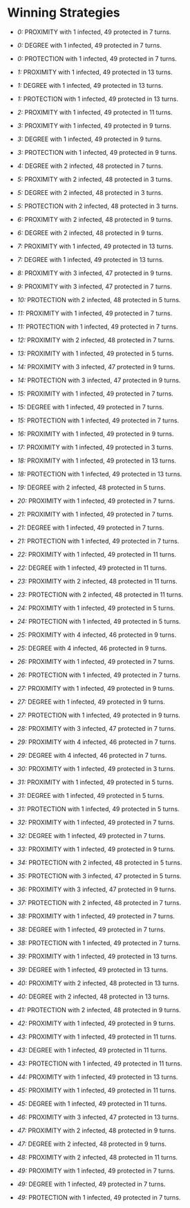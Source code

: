 # Winning Strategies

* _0:_ PROXIMITY with 1 infected, 49 protected in 7 turns.


* _0:_ DEGREE with 1 infected, 49 protected in 7 turns.


* _0:_ PROTECTION with 1 infected, 49 protected in 7 turns.


* _1:_ PROXIMITY with 1 infected, 49 protected in 13 turns.


* _1:_ DEGREE with 1 infected, 49 protected in 13 turns.


* _1:_ PROTECTION with 1 infected, 49 protected in 13 turns.


* _2:_ PROXIMITY with 1 infected, 49 protected in 11 turns.


* _3:_ PROXIMITY with 1 infected, 49 protected in 9 turns.


* _3:_ DEGREE with 1 infected, 49 protected in 9 turns.


* _3:_ PROTECTION with 1 infected, 49 protected in 9 turns.


* _4:_ DEGREE with 2 infected, 48 protected in 7 turns.


* _5:_ PROXIMITY with 2 infected, 48 protected in 3 turns.


* _5:_ DEGREE with 2 infected, 48 protected in 3 turns.


* _5:_ PROTECTION with 2 infected, 48 protected in 3 turns.


* _6:_ PROXIMITY with 2 infected, 48 protected in 9 turns.


* _6:_ DEGREE with 2 infected, 48 protected in 9 turns.


* _7:_ PROXIMITY with 1 infected, 49 protected in 13 turns.


* _7:_ DEGREE with 1 infected, 49 protected in 13 turns.


* _8:_ PROXIMITY with 3 infected, 47 protected in 9 turns.


* _9:_ PROXIMITY with 3 infected, 47 protected in 7 turns.


* _10:_ PROTECTION with 2 infected, 48 protected in 5 turns.


* _11:_ PROXIMITY with 1 infected, 49 protected in 7 turns.


* _11:_ PROTECTION with 1 infected, 49 protected in 7 turns.


* _12:_ PROXIMITY with 2 infected, 48 protected in 7 turns.


* _13:_ PROXIMITY with 1 infected, 49 protected in 5 turns.


* _14:_ PROXIMITY with 3 infected, 47 protected in 9 turns.


* _14:_ PROTECTION with 3 infected, 47 protected in 9 turns.


* _15:_ PROXIMITY with 1 infected, 49 protected in 7 turns.


* _15:_ DEGREE with 1 infected, 49 protected in 7 turns.


* _15:_ PROTECTION with 1 infected, 49 protected in 7 turns.


* _16:_ PROXIMITY with 1 infected, 49 protected in 9 turns.


* _17:_ PROXIMITY with 1 infected, 49 protected in 3 turns.


* _18:_ PROXIMITY with 1 infected, 49 protected in 13 turns.


* _18:_ PROTECTION with 1 infected, 49 protected in 13 turns.


* _19:_ DEGREE with 2 infected, 48 protected in 5 turns.


* _20:_ PROXIMITY with 1 infected, 49 protected in 7 turns.


* _21:_ PROXIMITY with 1 infected, 49 protected in 7 turns.


* _21:_ DEGREE with 1 infected, 49 protected in 7 turns.


* _21:_ PROTECTION with 1 infected, 49 protected in 7 turns.


* _22:_ PROXIMITY with 1 infected, 49 protected in 11 turns.


* _22:_ DEGREE with 1 infected, 49 protected in 11 turns.


* _23:_ PROXIMITY with 2 infected, 48 protected in 11 turns.


* _23:_ PROTECTION with 2 infected, 48 protected in 11 turns.


* _24:_ PROXIMITY with 1 infected, 49 protected in 5 turns.


* _24:_ PROTECTION with 1 infected, 49 protected in 5 turns.


* _25:_ PROXIMITY with 4 infected, 46 protected in 9 turns.


* _25:_ DEGREE with 4 infected, 46 protected in 9 turns.


* _26:_ PROXIMITY with 1 infected, 49 protected in 7 turns.


* _26:_ PROTECTION with 1 infected, 49 protected in 7 turns.


* _27:_ PROXIMITY with 1 infected, 49 protected in 9 turns.


* _27:_ DEGREE with 1 infected, 49 protected in 9 turns.


* _27:_ PROTECTION with 1 infected, 49 protected in 9 turns.


* _28:_ PROXIMITY with 3 infected, 47 protected in 7 turns.


* _29:_ PROXIMITY with 4 infected, 46 protected in 7 turns.


* _29:_ DEGREE with 4 infected, 46 protected in 7 turns.


* _30:_ PROXIMITY with 1 infected, 49 protected in 3 turns.


* _31:_ PROXIMITY with 1 infected, 49 protected in 5 turns.


* _31:_ DEGREE with 1 infected, 49 protected in 5 turns.


* _31:_ PROTECTION with 1 infected, 49 protected in 5 turns.


* _32:_ PROXIMITY with 1 infected, 49 protected in 7 turns.


* _32:_ DEGREE with 1 infected, 49 protected in 7 turns.


* _33:_ PROXIMITY with 1 infected, 49 protected in 9 turns.


* _34:_ PROTECTION with 2 infected, 48 protected in 5 turns.


* _35:_ PROTECTION with 3 infected, 47 protected in 5 turns.


* _36:_ PROXIMITY with 3 infected, 47 protected in 9 turns.


* _37:_ PROTECTION with 2 infected, 48 protected in 7 turns.


* _38:_ PROXIMITY with 1 infected, 49 protected in 7 turns.


* _38:_ DEGREE with 1 infected, 49 protected in 7 turns.


* _38:_ PROTECTION with 1 infected, 49 protected in 7 turns.


* _39:_ PROXIMITY with 1 infected, 49 protected in 13 turns.


* _39:_ DEGREE with 1 infected, 49 protected in 13 turns.


* _40:_ PROXIMITY with 2 infected, 48 protected in 13 turns.


* _40:_ DEGREE with 2 infected, 48 protected in 13 turns.


* _41:_ PROTECTION with 2 infected, 48 protected in 9 turns.


* _42:_ PROXIMITY with 1 infected, 49 protected in 9 turns.


* _43:_ PROXIMITY with 1 infected, 49 protected in 11 turns.


* _43:_ DEGREE with 1 infected, 49 protected in 11 turns.


* _43:_ PROTECTION with 1 infected, 49 protected in 11 turns.


* _44:_ PROXIMITY with 1 infected, 49 protected in 13 turns.


* _45:_ PROXIMITY with 1 infected, 49 protected in 11 turns.


* _45:_ DEGREE with 1 infected, 49 protected in 11 turns.


* _46:_ PROXIMITY with 3 infected, 47 protected in 13 turns.


* _47:_ PROXIMITY with 2 infected, 48 protected in 9 turns.


* _47:_ DEGREE with 2 infected, 48 protected in 9 turns.


* _48:_ PROXIMITY with 2 infected, 48 protected in 11 turns.


* _49:_ PROXIMITY with 1 infected, 49 protected in 7 turns.


* _49:_ DEGREE with 1 infected, 49 protected in 7 turns.


* _49:_ PROTECTION with 1 infected, 49 protected in 7 turns.


